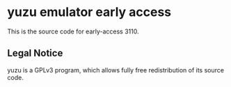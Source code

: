 yuzu emulator early access
=============

This is the source code for early-access 3110.

## Legal Notice

yuzu is a GPLv3 program, which allows fully free redistribution of its source code.